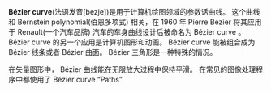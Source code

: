 **Bézier curve**(法语发音[bezje])是用于计算机绘图领域的参数话曲线。
这个曲线和 Bernstein polynomial(伯恩多项式) 相关，在 1960 年 Pierre Bézier 将其应用于 Renault(一个汽车品牌) 汽车的车身曲线设计后被命名为 Bézier curve 。
Bézier curve 的另一个应用是计算机图形和动画。
Bézier curve 能被组合成为 Bézier 线条或者 Bézier 曲面。
Bézier 三角形是一种特殊的情况。

在矢量图形中， Bézier 曲线能在无限放大过程中保持平滑。
在常见的图像处理程序中都使用了 Bézier curve  “Paths” 